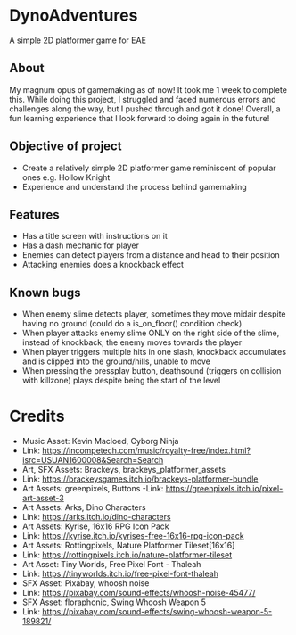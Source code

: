 # DynoAdventures
 A simple 2D platformer game for EAE

 ## About
 My magnum opus of gamemaking as of now! It took me 1 week to complete this. While doing this project, I struggled and faced numerous errors and challenges along the way, but I pushed through and got it done! Overall, a fun learning experience that I look forward to doing again in the future!

 ## Objective of project
 - Create a relatively simple 2D platformer game reminiscent of popular ones e.g. Hollow Knight
 - Experience and understand the process behind gamemaking

 ## Features
 - Has a title screen with instructions on it
 - Has a dash mechanic for player
 - Enemies can detect players from a distance and head to their position
 - Attacking enemies does a knockback effect
 
 ## Known bugs
 - When enemy slime detects player, sometimes they move midair despite having no ground (could do a is_on_floor() condition check)
 - When player attacks enemy slime ONLY on the right side of the slime, instead of knockback, the enemy moves towards the player
 - When player triggers multiple hits in one slash, knockback accumulates and is clipped into the ground/hills, unable to move
 - When pressing the pressplay button, deathsound (triggers on collision with killzone) plays despite being the start of the level

 # Credits
- Music Asset: Kevin Macloed, Cyborg Ninja
- Link: https://incompetech.com/music/royalty-free/index.html?isrc=USUAN1600008&Search=Search
- Art, SFX Assets: Brackeys, brackeys_platformer_assets
- Link: https://brackeysgames.itch.io/brackeys-platformer-bundle
- Art Assets: greenpixels, Buttons
-Link: https://greenpixels.itch.io/pixel-art-asset-3
- Art Assets: Arks, Dino Characters
- Link: https://arks.itch.io/dino-characters
- Art Assets: Kyrise, 16x16 RPG Icon Pack
- Link: https://kyrise.itch.io/kyrises-free-16x16-rpg-icon-pack
- Art Assets: Rottingpixels, Nature Platformer Tileset[16x16]
- Link: https://rottingpixels.itch.io/nature-platformer-tileset
- Art Asset: Tiny Worlds, Free Pixel Font - Thaleah
- Link: https://tinyworlds.itch.io/free-pixel-font-thaleah
- SFX Asset: Pixabay, whoosh noise
- Link: https://pixabay.com/sound-effects/whoosh-noise-45477/
- SFX Asset: floraphonic, Swing Whoosh Weapon 5
- Link: https://pixabay.com/sound-effects/swing-whoosh-weapon-5-189821/
